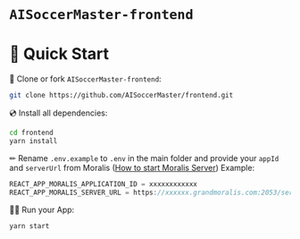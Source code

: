 # `AISoccerMaster-frontend`

# 🚀 Quick Start

📄 Clone or fork `AISoccerMaster-frontend`:
```sh
git clone https://github.com/AISoccerMaster/frontend.git
```
💿 Install all dependencies:
```sh
cd frontend
yarn install 
```
✏ Rename `.env.example` to `.env` in the main folder and provide your `appId` and `serverUrl` from Moralis ([How to start Moralis Server](https://docs.moralis.io/moralis-server/getting-started/create-a-moralis-server)) 
Example:
```jsx
REACT_APP_MORALIS_APPLICATION_ID = xxxxxxxxxxxx
REACT_APP_MORALIS_SERVER_URL = https://xxxxxx.grandmoralis.com:2053/server
```
🚴‍♂️ Run your App:
```sh
yarn start
```
